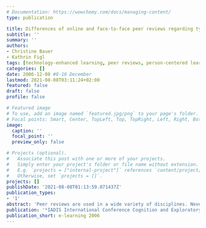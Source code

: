 ```yaml
---
# Documentation: https://wowchemy.com/docs/managing-content/
type: publication

title: Differences of online and face-to-face peer reviews regarding type and quality
subtitle: ''
summary: ''
authors:
- Christine Bauer
- Kathrin Figl
tags: [technology-enhanced learning, peer reviews, person-centered learning]
categories: []
date: 2006-12-08 #8-10 December
lastmod: 2021-08-08T03:11:24+02:00
featured: false
draft: false
profile: false

# Featured image
# To use, add an image named `featured.jpg/png` to your page's folder.
# Focal points: Smart, Center, TopLeft, Top, TopRight, Left, Right, BottomLeft, Bottom, BottomRight.
image:
  caption: ''
  focal_point: ''
  preview_only: false

# Projects (optional).
#   Associate this post with one or more of your projects.
#   Simply enter your project's folder or file name without extension.
#   E.g. `projects = ["internal-project"]` references `content/project/deep-learning/index.md`.
#   Otherwise, set `projects = []`.
projects: []
publishDate: '2021-08-08T01:13:59.071437Z'
publication_types:
- '1'
abstract: 'Peer reviews are used in a wide variety of disciplines. Nevertheless research investigating the impact of technology on peer-reviewing mainly derives from the field of writing classes. This paper presents an experimental study exploring the quality and kind of feedback given in a peer-reviewing task in an IT Project Management course. The study analyzes differences between the face-to-face and the online setting. The results show that students commented on fewer topics in the online version but described them in more detail than in the paper version. The online version was experienced as time-efficient and easy to fill out, while students found it significantly easier to express feedback in the paper version.'
publication: '*IADIS International Conference Cognition and Exploratory Learning in Digital Age*'
publication_short: e-learning 2006
---
```

